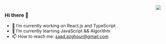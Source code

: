 <img align="right" src="https://github-readme-stats.vercel.app/api?username=saadazghour&count_private=true&show_icons=true">

### Hi there 👋

- 🔭 I’m currently working on React.js and TypeScript .
- 🌱 I’m currently learning JavaScript && Algorithm
- 📫 How to reach me: saad.azghour@gmail.com
